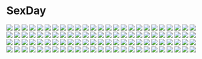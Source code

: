 # SexDay
![](https://konachan.com/image/ddfb08741d192ba42e3f40605ef66c14/Konachan.com%20-%2039020%20blonde_hair%20bra%20clouds%20long_hair%20sayori%20tagme%20tears%20underwear.jpg)
![](https://konachan.com/image/88b0e6bddcfbe66cdd2e0799ae359547/Konachan.com%20-%2046270%20animal_ears%20clouds%20grass%20horo%20long_hair%20ookami_to_koushinryou%20orange_hair%20red_eyes%20sky%20tail%20wolfgirl.jpg)
![](https://konachan.com/jpeg/7512663fcc9b73dffe8454127668dca7/Konachan.com%20-%2060167%20animal_ears%20catgirl%20group%20hoshiguma_yuugi%20ideolo%20kaenbyou_rin%20kisume%20komeiji_koishi%20komeiji_satori%20pointed_ears%20reiuji_utsuho%20sayori%20touhou.jpg)
![](https://konachan.com/image/8fa1a70e443f1f859dc3a5cc129c8db8/Konachan.com%20-%2044049%20maid%20tagme.jpg)
![](https://konachan.com/image/8535bb58dc70ee188a356c231b3da975/Konachan.com%20-%2096338%202girls%20anal%20black_hair%20blue_eyes%20blush%20breasts%20catgirl%20doll%20gokou_ruri%20long_hair%20nipples%20pussy%20red_eyes%20sex%20tail%20thighhighs%20tribadism%20vibrator%20yuri.jpg)
![](https://konachan.com/jpeg/af963d8f676d1df6981ab2cf40fd18dc/Konachan.com%20-%20173384%20choker%20dress%20gloves%20kaname_madoka%20long_hair%20mahou_shoujo_madoka_magica%20pink_hair%20saberiii%20thighhighs%20ultimate_madoka%20wings.jpg)
![](https://konachan.com/image/70c4bf464e2fe9f3a9d64f7251c80da3/Konachan.com%20-%2098859%20tagme.jpg)
![](https://konachan.com/jpeg/c94df54bc6f71b6663f078f8aa88b792/Konachan.com%20-%20141196%20blue_eyes%20blush%20close%20game_cg%20gray_hair%20long_hair%20mibu_tsubaki%20school_uniform%20tokeijikake_no_ley_line%20urabi_%28tomatohouse%29.jpg)
![](https://konachan.com/image/06ce1cfb9a92766b7a3679be41c18eb7/Konachan.com%20-%20234774%20black_hair%20blue_eyes%20breasts%20building%20clouds%20fan%20grass%20itsutsuse%20male%20navel%20no_bra%20original%20petals%20red_hair%20skirt%20skull%20sky%20stars%20tagme%20torii.jpg)
![](https://konachan.com/image/9958350021d108bb2787188f5766bd86/Konachan.com%20-%20127786%20animal_ears%20blonde_hair%20cheadle_yorkshire%20cross%20dotaku%20dress%20glasses%20hat%20hunter_x_hunter%20leaves%20male%20nun%20pariston_hill%20suit%20tagme%20tagme_%28character%29.jpg)
![](https://konachan.com/jpeg/a2eda8c84d31c17bbc24b07448a73afd/Konachan.com%20-%20218531%20blue_eyes%20blush%20cube%20game_cg%20kanekiyo_miwa%20kneehighs%20long_hair%20panties%20purple_hair%20ribbons%20shijouin_ririka%20skirt%20skirt_lift%20twintails%20underwear.jpg)
![](https://konachan.com/jpeg/d71005806bbfcc87de4d82d23c85f58d/Konachan.com%20-%20255254%20alice_liddell_millar%20game_cg%20keg%20light%20silverio_trinity%20yuunagi.jpg)
![](https://konachan.com/image/304d64920b73118b7b62cc03a9a5e913/Konachan.com%20-%20200597%20aqua_eyes%20aqua_hair%20food%20glasses%20hatsune_miku%20ice_cream%20jpeg_artifacts%20long_hair%20music%20shon%20shorts%20stairs%20twintails%20vocaloid.jpg)
![](https://konachan.com/jpeg/aac7847f554359c88295a3c2b53965d0/Konachan.com%20-%20152679%20all_male%20feathers%20hat%20male%20original%20otani_%28gloria%29.jpg)
![](https://konachan.com/image/295b839181b80328fda6b14d94264cc7/Konachan.com%20-%20107017%20armor%20blonde_hair%20cape%20clare%20claymore%20grass%20landscape%20scenic%20short_hair%20sky%20sword%20watermark%20weapon.jpg)
![](https://konachan.com/jpeg/24b75cdecf720db7fc5fca8745468568/Konachan.com%20-%20290152%20animal_ears%20elbow_gloves%20foxgirl%20gloves%20original%20p19%20scan%20tagme_%28character%29%20tail%20thighhighs.jpg)
![](https://konachan.com/jpeg/1a562b7bd09383623f796b95084ed5f0/Konachan.com%20-%20232969%203gs%20animal_ears%20barefoot%20brown_hair%20bunnygirl%20chara_%28undertale%29%20fang%20food%20red_eyes%20short_hair%20signed%20undertale%20white.jpg)
![](https://konachan.com/jpeg/d7c49d7b24f0eb4378f699eaf67e7adf/Konachan.com%20-%20215497%20barefoot%20blush%20breasts%20censored%20game_cg%20hanikami_clover%20kazu_kakao%20long_hair%20nipples%20nude%20pussy%20saeki_rio%20wet.jpg)
![](https://konachan.com/jpeg/fdd0ccf533a0cd1966ba3b761b660424/Konachan.com%20-%20234336%20animal%20anthropomorphism%20cropped%20hibiki_%28kancolle%29%20hitsukuya%20kantai_collection%20katana%20military%20penguin%20sword%20uniform%20weapon.jpg)
![](https://konachan.com/image/9e3934521659200e5cdfd0fc554fdd5e/Konachan.com%20-%2036989%20komatsu_eiji%20majokko_a_la_mode.jpg)
![](https://konachan.com/image/40bf6d3e64df014b14a98e010ab4c262/Konachan.com%20-%20167053%20axl%20bra%20breasts%20brown_hair%20cleavage%20elbow_gloves%20garter_belt%20gloves%20green_eyes%20long_hair%20necklace%20panties%20senomoto_hisashi%20stockings%20underwear.jpg)
![](https://konachan.com/image/232aab03ca18b1595ee0f34739902891/Konachan.com%20-%20287059%20animal%20black_hair%20dog%20fan%20japanese_clothes%20long_hair%20morifumi%20original%20purple_eyes.jpg)
![](https://konachan.com/jpeg/aa59516ce3537b1d7a0db4adce56151f/Konachan.com%20-%20185154%20anal%20black_hair%20blue_eyes%20blush%20breasts%20gradient%20nipples%20nude%20original%20pussy%20sakakidani%20short_hair%20tentacles%20uncensored.jpg)
![](https://konachan.com/image/2253f471c0ad2e87e790fa475c71e228/Konachan.com%20-%20206165%20blood%20breasts%20cameltoe%20cleavage%20long_hair%20moeru%21%20no_bra%20panties%20red_eyes%20shimakaze%20stockings%20thighhighs%20underwear%20vampire%20watermark%20white_hair.jpg)
![](https://konachan.com/jpeg/4905690e84c3c3d078001900f1498e94/Konachan.com%20-%20161361%20cigarette%20hanji_zoe%20irvin_smith%20levi_ackerman%20mike_zakarius%20ribbons%20shingeki_no_kyojin%20smoking%20toma3.jpg)
![](https://konachan.com/jpeg/b84e2a99da9a1b62f3de1f148ec95802/Konachan.com%20-%20295559%20blue_eyes%20blush%20book%20breasts%20brown_hair%20headband%20idolmaster%20idolmaster_cinderella_girls%20long_hair%20navel%20nipples%20sagisawa_fumika%20xiao_yao_xiong.jpg)
![](https://konachan.com/jpeg/3de35efd52a7290b8c79496183c5dde6/Konachan.com%20-%20284203%20blush%20breasts%20cameltoe%20idolmaster%20jougasaki_mika%20kuavera%20navel%20nipples%20no_bra%20orange_eyes%20panties%20ponytail%20red_hair%20signed%20underwear%20white.jpg)
![](https://konachan.com/image/e9e580ab60e499a2059af6e0cf3eab5b/Konachan.com%20-%20215647%20bow%20brown_hair%20cameltoe%20cropped%20fang%20food%20fruit%20long_hair%20navel%20orange_eyes%20original%20panties%20peragura%20skull%20thighhighs%20twintails%20underwear%20vampire.jpg)
![](https://konachan.com/image/700cf86521aedb2152eb69f275329cf1/Konachan.com%20-%2064026%20favorite%20game_cg%20hoshizora_no_memoria%20tagme%20white_hair.jpg)
![](https://konachan.com/jpeg/8ffdcc540efaaf2a637d6c662cf3b837/Konachan.com%20-%20299876%20brown_hair%20dragon%20horns%20long_hair%20original%20pointed_ears%20red_eyes%20sopra%20tattoo.jpg)
![](https://konachan.com/jpeg/f199e06bf8d17fedbd046286aa00c9b2/Konachan.com%20-%20272553%20blush%20breast_grab%20cum%20game_cg%20headdress%20lactation%20long_hair%20mirror_%28game%29%20nipples%20penis%20pussy%20pussy_juice%20red_eyes%20sex%20uncensored%20white_hair.jpg)
![](https://konachan.com/image/9a1fd1fc4b9c81d6c675c0234e10042c/Konachan.com%20-%2032247%20bamboo_blade%20kawazoe_tamaki%20tagme.jpg)
![](https://konachan.com/jpeg/9858138cebd43dfc70c76d3eee4c9c3f/Konachan.com%20-%20180459%20breasts%20cameltoe%20game_cg%20kujou_sakura%20mochizuki_nozomu%20nipples%20ole%20open_shirt%20panties%20saimin_class%20spread_legs%20tagme_%28character%29%20thighhighs%20underwear.jpg)
![](https://konachan.com/image/fed4bcff12f697d64534f08186e9a68f/Konachan.com%20-%2081029%20bed%20breasts%20cleavage%20long_hair%20purple_eyes%20purple_hair%20tagme%20zinno.jpg)
![](https://konachan.com/image/9b647e9f5823590ef2b4dd8e312c3c9e/Konachan.com%20-%2069058%20animal_ears%20blonde_hair%20clouds%20glasses%20long_hair%20perrine-h_clostermann%20sky%20strike_witches%20tail%20yellow_eyes.jpg)
![](https://konachan.com/jpeg/eceba24094485d81250f6d03038bdc23/Konachan.com%20-%20180932%202girls%20animal_ears%20blue_eyes%20blue_hair%20bow%20choker%20dress%20elbow_gloves%20glasses%20gloves%20kazenokaze%20long_hair%20original%20pink_hair%20tail%20thighhighs%20twintails.jpg)
![](https://konachan.com/jpeg/355d6567831467fcbd18e7f075245ccc/Konachan.com%20-%20290500%20aliasing%20animal_ears%20aqua_eyes%20braids%20catgirl%20cat_smile%20flowers%20kneehighs%20mechuragi%20original%20ribbons%20skirt%20tail%20twintails%20water%20white_hair.jpg)
![](https://konachan.com/jpeg/d2d974f74be666ba9f0429176ac5b807/Konachan.com%20-%20230789%20blue_hair%20bodysuit%20brown_eyes%20erect_nipples%20logo%20long_hair%20phantasy_star%20phantasy_star_online%20quna_%28pso2%29%20skintight%20twintails%20yosugara_shou.jpg)
![](https://konachan.com/image/0ed6dc609cdc6a09f0de02758b92f950/Konachan.com%20-%20193625%20anthropomorphism%20kantai_collection%20rensouhou-chan%20shimakaze_%28kancolle%29%20signed%20tagme_%28artist%29.jpg)
![](https://konachan.com/image/88fbfbde9515c08e17c531d77498b605/Konachan.com%20-%20113413%20breasts%20hyakka_ryouran_samurai_girls%20nipples%20no_bra%20panties%20panty_pull%20pussy_juice%20sakuragi_hiroyuki%20shirt_lift%20thighhighs%20tokugawa_sen%20underwear.jpg)
![](https://konachan.com/image/5443d50d6217793d04fcb202137511bf/Konachan.com%20-%2063974%20favorite%20game_cg%20hoshizora_no_memoria%20tagme.jpg)
![](https://konachan.com/jpeg/f4d06e70db2955805c36c2010dc2be5e/Konachan.com%20-%20228759%20aldehyde%20blush%20breasts%20brown_hair%20erect_nipples%20game_cg%20long_hair%20nama_love%20navel%20oct_works%20red_eyes%20toono_mafuyu%20wet.jpg)
![](https://konachan.com/image/65a103b03fb83fe33c01bc1f5ee88ec9/Konachan.com%20-%2026757%20momo_%28shinigami_no_ballad%29%20shinigami_no_ballad.jpg)
![](https://konachan.com/jpeg/dc5e23e8f37de75a0d60e1f2649431b2/Konachan.com%20-%2096448%20breasts%20cleavage%20garter%20maid%20nagato_yuki%20purple_hair%20suzumiya_haruhi_no_yuutsu%20white%20yellow_eyes.jpg)
![](https://konachan.com/jpeg/dc9f4b5e4298030b93bb609b11cf75a5/Konachan.com%20-%20290879%20blush%20braids%20brown_hair%20cocona_%28coconacafe%29%20gloves%20orange_eyes%20original%20panties%20short_hair%20skirt%20underwear.jpg)
![](https://konachan.com/image/6404d64567acc914a7760ad3550651b9/Konachan.com%20-%2054628%20flowers%20hatsune_miku%20long_hair%20vocaloid%20wings.jpg)
![](https://konachan.com/image/0e319cba221bae71bbf40825617f5dd3/Konachan.com%20-%2025407%20amakase_miharu%20asakura_nemu%20da_capo%20group%20mizukoshi_mako%20mizukoshi_moe%20sagisawa_yoriko%20shirakawa_kotori%20yoshino_sakura.jpg)
![](https://konachan.com/image/b9d194519dcdcff5006292d49d923d02/Konachan.com%20-%20285135%20azur_lane%20braids%20brown_hair%20cherry_blossoms%20criin_%28659503%29%20fan%20flowers%20gloves%20horns%20jpeg_artifacts%20kimono%20logo%20long_hair%20orange_eyes%20watermark.jpg)
![](https://konachan.com/image/0d2e7a103bad690087d9bea103c89d39/Konachan.com%20-%206618%20animal%20bird%20blue_eyes%20blue_hair%20dress%20feathers%20flowers%20nanase_aoi%20petals.jpg)
![](https://konachan.com/image/4eb0a2e8bb443621612fade58d329cb2/Konachan.com%20-%20294054%202girls%20animal%20apron%20bird%20black_hair%20brown_eyes%20cat%20long_hair%20original%20ponytail%20rain_lan%20red_eyes%20shorts%20skirt%20tie%20twintails%20white_hair.jpg)
![](https://konachan.com/image/b7145c8f91c8e471c1b0f921ed8f9e0d/Konachan.com%20-%2093997%20green_hair%20gumi%20vocaloid.jpg)
![](https://konachan.com/image/9544c253eb56f83cc136a3d515ddca01/Konachan.com%20-%20147287%20clouds%20hao_%28patinnko%29%20motorcycle%20robotics%3Bnotes%20school_uniform%20senomiya_akiho.jpg)
![](https://konachan.com/image/696d5013c803f8e9f9785260448faaff/Konachan.com%20-%20217583%202girls%20aliasing%20aqua_eyes%20bicolored_eyes%20black_hair%20blonde_hair%20boots%20key%20kneehighs%20long_hair%20rewrite%20ribbons%20stockings%20tagme_%28artist%29%20twintails%20white.jpg)
![](https://konachan.com/jpeg/043bde1f372438373b5d86e97b68ac0c/Konachan.com%20-%20208856%20crown%20dress%20elbow_gloves%20enka_%28aknne%29%20flowers%20gloves%20green_hair%20gumi%20gun%20rose%20short_hair%20sideboob%20vocaloid%20weapon.jpg)
![](https://konachan.com/image/957d4a9d79aa58c4a7f75d8ddfe423dc/Konachan.com%20-%2024351%20animal_ears%20barefoot%20blush%20bow%20breasts%20foxgirl%20koma_%28tail_tale%29%20long_hair%20multiple_tails%20navel%20purple_hair%20sword%20tail%20tail_tale%20weapon%20yellow_eyes.jpg)
![](https://konachan.com/image/d6833a61aeb7c4414f7f14e2aad5780d/Konachan.com%20-%20152990%20glasses%20infinite_stratos%20jpeg_artifacts%20mecha%20mechagirl%20nenchi%20sarashiki_kanzashi.jpg)
![](https://konachan.com/jpeg/996939a2b98f04b5afbcd6516d4ddf09/Konachan.com%20-%20101885%20dabadhi%20dress%20houjuu_nue%20night%20red_eyes%20sky%20thighhighs%20touhou%20wings.jpg)
![](https://konachan.com/image/83ecea535d1905f63e4b5b12838ffc6e/Konachan.com%20-%205627%20asai_genji%20touhou%20yakumo_yukari.jpg)
![](https://konachan.com/jpeg/3f60107951e27644e70d837c100de554/Konachan.com%20-%20273832%20ass%20black_hair%20cameltoe%20flowers%20japanese_clothes%20kimono%20live_for_the_funk%20long_hair%20original%20panties%20red_eyes%20rose%20signed%20thighhighs%20underwear.jpg)
![](https://konachan.com/jpeg/e0e301f9ec8dda373f4f0ea7efafbecd/Konachan.com%20-%20147691%20an-mar%20animal%20bird%20brown_eyes%20brown_hair%20flowers%20nico_nico_singer%20short_hair%20vocaloid.jpg)
![](https://konachan.com/image/ca7288ba0382f7fa210fa1d80fbb173d/Konachan.com%20-%20178866%20blonde_hair%20gengetsu_chihiro%20headphones%20purple_eyes%20touhou%20toyosatomimi_no_miko.jpg)
![](https://konachan.com/jpeg/0700940f43783758d7074d2f9049b3aa/Konachan.com%20-%20101749%20beach%20bikini%20blonde_hair%20breasts%20cleavage%20derivara%21%20game-style%20kino_%28kino_konomi%29%20purple_eyes%20swimsuit%20takachihou_kyouko.jpg)
![](https://konachan.com/jpeg/308972b9e0df8fb2645de1bee19f2a51/Konachan.com%20-%2041262%20katoki_hajime%20mecha%20mobile_suit_gundam%20mobile_suit_gundam_unicorn%20nahel_argama.jpg)
![](https://konachan.com/image/8e384d831ae94d2e641436a2956d1f34/Konachan.com%20-%20279346%20bones%20original%20pixiv_fantasia%20scenic%20skull%20snow%20swd3e2%20tree%20watermark.jpg)
![](https://konachan.com/image/d3df5b8ecc0e23e5aa4b19101c28acdf/Konachan.com%20-%20141547%20bed%20bra%20breasts%20cleavage%20eyepatch%20mirai_nikki%20purple_eyes%20purple_hair%20siraha%20underwear%20uryuu_minene.jpg)
![](https://konachan.com/image/88384639c86717becfdb1e073bec7190/Konachan.com%20-%2023524%20air%20key%20potato%20visualart.jpg)
![](https://konachan.com/image/515eccc28113479c11247aab58b27fa5/Konachan.com%20-%2057995%20tagme.jpg)
![](https://konachan.com/image/a1c302c0ca608ff6de6df6c28ea37fbe/Konachan.com%20-%20118202%20dress%20kagamine_rin%20summer_dress%20vocaloid.jpg)
![](https://konachan.com/image/380daf151c872f6a368c277b9aa4c1a1/Konachan.com%20-%2024742%20air%20kamio_misuzu%20ribbons%20wings.jpg)
![](https://konachan.com/jpeg/18dcad17ba601e4aeb543ca817d55699/Konachan.com%20-%20116486%20demon%20fire%20g_yuusuke%20game_cg%20kajiri_kamui_kagura.jpg)
![](https://konachan.com/image/b5eac9c1d56d5e00ad16a8c7d66526d8/Konachan.com%20-%2090256%20just_be_friends_%28vocaloid%29%20megurine_luka%20vocaloid%20white%20yunomi.jpg)
![](https://konachan.com/image/7b208bf783ae2fead596773bbb62afa7/Konachan.com%20-%20189865%20anthropomorphism%20boat%20brown_eyes%20brown_hair%20chain%20kantai_collection%20kneehighs%20long_hair%20ponytail%20skirt%20water%20yamato_%28kancolle%29%20yuukou.jpg)
![](https://konachan.com/jpeg/1fc79b238e24af0a1967c724f8614633/Konachan.com%20-%20215569%20aliasing%20apron%20ass%20game_cg%20headdress%20jk_trouble_mains%20k-ko%20maid%20nyan_nyan%20panties%20shinozuka_emi%20striped_panties%20thighhighs%20underwear%20wet.jpg)
![](https://konachan.com/image/f4ce3a801d7c4091bb4482d4f1e0a543/Konachan.com%20-%20138207%20ia%20nokko%20vocaloid%20white.jpg)
![](https://konachan.com/jpeg/685f33a85addba52d9a2acd4bcf6049d/Konachan.com%20-%20122417%20anal%20blush%20bondage%20breast_grab%20breasts%20censored%20christina_lindberd%20game_cg%20nipples%20nude%20penis%20pussy%20sex%20spread_legs%20tears%20tel-o%20tentacle_lord.jpg)
![](https://konachan.com/image/1f15edc18314bc27a9c1ef9bf015d8c7/Konachan.com%20-%2060066%20bakemonogatari%20monogatari_%28series%29%20senjougahara_hitagi.jpg)
![](https://konachan.com/jpeg/16a55a57386a8e7b5e8ace277c3cf8c4/Konachan.com%20-%2080419%202girls%20barefoot%20bath%20blush%20breasts%20brown_eyes%20brown_hair%20bubbles%20long_hair%20misaka_mikoto%20navel%20nude%20shirai_kuroko%20short_hair%20yanagi_shinsuke.jpg)
![](https://konachan.com/image/3cc9bff61276af9a0bebc7e357e53bb3/Konachan.com%20-%209021%20kanon%20sawatari_makoto.jpg)
![](https://konachan.com/jpeg/864f1bc976316bd4fc72cf879324f670/Konachan.com%20-%20275972%20animal%20blonde_hair%20bow%20dress%20kneehighs%20loli%20lolita_fashion%20magic%20original%20pink_eyes%20primcoco%20short_hair%20transparent%20turtle.jpg)
![](https://konachan.com/image/b29f2051ac20d3f7c4de0b1002b6bbd2/Konachan.com%20-%20256412%20arsenixc%20chain%20forbidden_fairy_tales%20industrial%20logo%20nobody%20scenic%20stairs%20sword%20watermark%20weapon.jpg)
![](https://konachan.com/image/9f5233ad4e48e3474558ebb5a35bbb46/Konachan.com%20-%2083083%20artoria_pendragon_%28all%29%20blonde_hair%20dress%20fate_%28series%29%20fate_stay_night%20ponytail%20ribbons%20saber%20short_hair.jpg)
![](https://konachan.com/jpeg/7e3476f9ecc98082d526faeb83a83345/Konachan.com%20-%20176374%202girls%20blue_eyes%20bow%20cake%20food%20glasses%20headphones%20long_hair%20naho%20orange_hair%20pink_hair%20ponytail%20red_eyes%20short_hair%20skirt%20tie%20utau%20utau_nami.jpg)
![](https://konachan.com/jpeg/0085c18979273c52f30bf9d87743b5dc/Konachan.com%20-%20301676%20apron%20black_hair%20dolustoy%20food%20gloves%20green_eyes%20male%20mary_%28pokemon%29%20morpeko%20nezu_%28pokemon%29%20pokemon%20twintails.jpg)
![](https://konachan.com/jpeg/f41673178d60bc75a7cbd07e6eb56176/Konachan.com%20-%20267287%20barefoot%20blush%20breasts%20censored%20cum%20hoshii_miki%20idolmaster%20long_hair%20navel%20necklace%20nipples%20no_bra%20panties%20panty_pull%20penis%20pussy%20sex%20underwear.jpg)
![](https://konachan.com/image/8e15c6fc2f36c586f4ea6b10f46cf0fb/Konachan.com%20-%2035241%20hyung-tae_kim%20magna_carta.jpg)
![](https://konachan.com/jpeg/f3dd8cdec6a03bb5e209f00b64c68f39/Konachan.com%20-%20183024%20black_hair%20bondage%20festival_tsurumiku_wars%20gag%20game_cg%20long_hair%20nude%20purple_eyes%20sakurajima_saromako.jpg)
![](https://konachan.com/image/2da4f2442626625eda595aedb4a52995/Konachan.com%20-%20147973%20drink%20green_eyes%20green_hair%20group%20hatsune_miku%20headphones%20kagamine_len%20kagamine_rin%20long_hair%20male%20megurine_luka%20tcb%20twintails%20vocaloid.jpg)
![](https://konachan.com/jpeg/7bc188c8d17624f632be0f4206fe726e/Konachan.com%20-%20246602%20blonde_hair%20blue_eyes%20blush%20breasts%20game_cg%20long_hair%20nipples%20penis%20pussy%20pussy_juice%20sex%20uncensored%20wanaca%20winged_cloud.jpg)
![](https://konachan.com/image/af829ac899a5697808241ab62d6b16d2/Konachan.com%20-%20138897%202girls%20black_hair%20brown_hair%20chitanda_eru%20grass%20hyouka%20ibara_mayaka%20nyantype%20scan%20school_uniform.jpg)
![](https://konachan.com/image/901394d6602d9c3de7bec4866293033e/Konachan.com%20-%20190717%20aircraft%20beach%20black_hair%20blue_eyes%20boots%20clouds%20flowers%20group%20headband%20kneehighs%20long_hair%20red_eyes%20short_hair%20skirt%20thighhighs%20tree%20water%20weapon.jpg)
![](https://konachan.com/image/5e215ab4a707b7cb9d79f7b4b9102317/Konachan.com%20-%20128536%20czc_%28deko%29%20flowers%20food%20goggles%20headphones%20ipod%20original%20pikachu%20pokemon%20rainbow%20school_uniform%20stars%20summer.jpg)
![](https://konachan.com/jpeg/15b337dbd1097007bd4dd0e3267d67b4/Konachan.com%20-%2096370%20blonde_hair%20hat%20long_hair%20purple_eyes%20ryosios%20touhou%20yakumo_yukari.jpg)
![](https://konachan.com/image/78dfa58930f70a40abe0c3df85cfcf34/Konachan.com%20-%20267417%202girls%20cat_smile%20dress%20headband%20kashuu_%28b-q%29%20long_hair%20magic%20myon%20red_hair%20ribbons%20scythe%20short_hair%20skirt%20sword%20touhou%20twintails%20weapon%20white_hair.jpg)
![](https://konachan.com/jpeg/af23759475dc68d46a6bb0acf93e1430/Konachan.com%20-%20297210%20black_hair%20cropped%20forest%20landscape%20original%20pigsomedom%20rope%20scenic%20school_uniform%20short_hair%20skirt%20stairs%20torii%20tree%20umbrella.jpg)
![](https://konachan.com/jpeg/16dbfdb46e721e964316e7292898a139/Konachan.com%20-%20171963%20breasts%20cleavage%20dengeki_hime%20elbow_gloves%20gloves%20long_hair%20mitha%20panties%20ribbons%20scan%20skirt%20skirt_lift%20stockings%20thighhighs%20twintails%20underwear%20wink.jpg)
![](https://konachan.com/image/f0e14e8a0d3680056b13fabf75e670ff/Konachan.com%20-%20199758%20anthropomorphism%20blonde_hair%20cum%20elbow_gloves%20footjob%20gloves%20headband%20hk_%28zxd0554%29%20kantai_collection%20long_hair%20penis%20pubic_hair%20thighhighs%20uncensored.jpg)
![](https://konachan.com/image/c8fda5f85448ee0277ab04d495c951c3/Konachan.com%20-%20178592%20barefoot%20bikini%20blue_eyes%20blue_hair%20blush%20clouds%20food%20long_hair%20original%20popsicle%20sky%20souzyu%20swimsuit%20umbrella%20water%20wet.jpg)
![](https://konachan.com/image/78cc252b042372112a801b7d12e473e9/Konachan.com%20-%20123039%20black_hair%20blush%20cherry_blossoms%20flowers%20green_eyes%20headdress%20ikoku_meiro_no_croisee%20japanese_clothes%20petals%20short_hair%20umbrella%20yukata.jpg)
![](https://konachan.com/image/bb3e5220c14080669ba2cd25c926bd03/Konachan.com%20-%2015247%20cowboy_bebop%20edward_wong_hau_pepelu_tivrusky_iv%20faye_valentine%20jet_black%20male%20monochrome%20spike_spiegel.jpg)
![](https://konachan.com/jpeg/02b8843d3926a5c59cb53f95e2cfb275/Konachan.com%20-%20159126%20arakawa_%28aintnoroom%29%20blue_eyes%20guitar%20instrument%20tagme.jpg)
